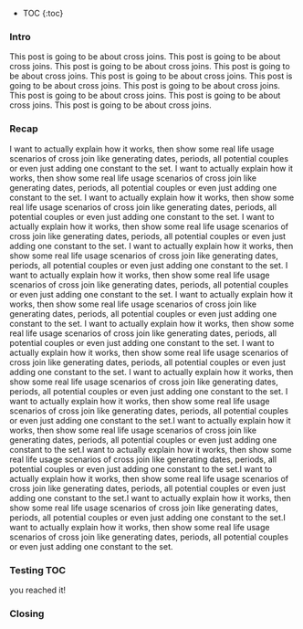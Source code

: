 * TOC
{:toc}


### Intro

This post is going to be about cross joins.
This post is going to be about cross joins.
This post is going to be about cross joins.
This post is going to be about cross joins.
This post is going to be about cross joins.
This post is going to be about cross joins.
This post is going to be about cross joins.
This post is going to be about cross joins.
This post is going to be about cross joins.
This post is going to be about cross joins.



### Recap

I want to actually explain how it works, then show some real life usage scenarios of cross join like generating dates, periods, all potential couples or even just adding one constant to the set.
I want to actually explain how it works, then show some real life usage scenarios of cross join like generating dates, periods, all potential couples or even just adding one constant to the set.
I want to actually explain how it works, then show some real life usage scenarios of cross join like generating dates, periods, all potential couples or even just adding one constant to the set.
I want to actually explain how it works, then show some real life usage scenarios of cross join like generating dates, periods, all potential couples or even just adding one constant to the set.
I want to actually explain how it works, then show some real life usage scenarios of cross join like generating dates, periods, all potential couples or even just adding one constant to the set.
I want to actually explain how it works, then show some real life usage scenarios of cross join like generating dates, periods, all potential couples or even just adding one constant to the set.
I want to actually explain how it works, then show some real life usage scenarios of cross join like generating dates, periods, all potential couples or even just adding one constant to the set.
I want to actually explain how it works, then show some real life usage scenarios of cross join like generating dates, periods, all potential couples or even just adding one constant to the set.
I want to actually explain how it works, then show some real life usage scenarios of cross join like generating dates, periods, all potential couples or even just adding one constant to the set.
I want to actually explain how it works, then show some real life usage scenarios of cross join like generating dates, periods, all potential couples or even just adding one constant to the set.
I want to actually explain how it works, then show some real life usage scenarios of cross join like generating dates, periods, all potential couples or even just adding one constant to the set.I want to actually explain how it works, then show some real life usage scenarios of cross join like generating dates, periods, all potential couples or even just adding one constant to the set.I want to actually explain how it works, then show some real life usage scenarios of cross join like generating dates, periods, all potential couples or even just adding one constant to the set.I want to actually explain how it works, then show some real life usage scenarios of cross join like generating dates, periods, all potential couples or even just adding one constant to the set.I want to actually explain how it works, then show some real life usage scenarios of cross join like generating dates, periods, all potential couples or even just adding one constant to the set.I want to actually explain how it works, then show some real life usage scenarios of cross join like generating dates, periods, all potential couples or even just adding one constant to the set.

### Testing TOC

you reached it!


### Closing 